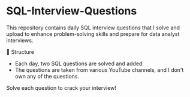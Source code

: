 # SQL-Interview-Questions

This repository contains daily SQL interview questions that I solve and upload to enhance problem-solving skills and prepare for data analyst interviews. 

📌 Structure

- Each day, two SQL questions are solved and added.
- The questions are taken from various YouTube channels, and I don't own any of the questions. 

Solve each question to crack your interview!
